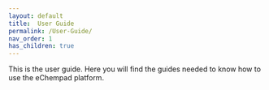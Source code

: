 ```yaml
---
layout: default
title:  User Guide
permalink: /User-Guide/
nav_order: 1
has_children: true
---
```


This is the user guide. Here you will find the guides needed to know how to use the eChempad platform.